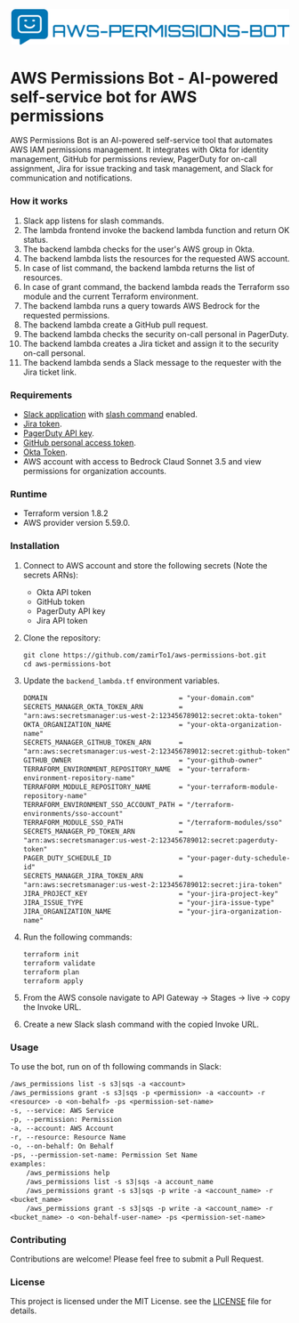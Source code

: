 <div align="center">
<img src="images/img.png" width="500">
</div>

# AWS Permissions Bot - AI-powered self-service bot for AWS permissions



AWS Permissions Bot is an AI-powered self-service tool that automates AWS IAM permissions management. It integrates with Okta for identity management, GitHub for permissions review, PagerDuty for on-call assignment, Jira for issue tracking and task management, and Slack for communication and notifications.

 
### How it works

1. Slack app listens for slash commands.
2. The lambda frontend invoke the backend lambda function and return OK status. 
3. The backend lambda checks for the user's AWS group in Okta. 
4. The backend lambda lists the resources for the requested AWS account.
5. In case of list command, the backend lambda returns the list of resources. 
6. In case of grant command, the backend lambda reads the Terraform sso module and the current Terraform environment. 
7. The backend lambda runs a query towards AWS Bedrock for the requested permissions. 
8. The backend lambda create a GitHub pull request.
9. The backend lambda checks the security on-call personal in PagerDuty.
10. The backend lambda creates a Jira ticket and assign it to the security on-call personal.
11. The backend lambda sends a Slack message to the requester with the Jira ticket link.



### Requirements

- [Slack application](https://api.slack.com/quickstart) with [slash command](https://api.slack.com/interactivity/slash-commands) enabled.
- [Jira token](https://support.atlassian.com/atlassian-account/docs/manage-api-tokens-for-your-atlassian-account/).
- [PagerDuty API key](https://support.pagerduty.com/docs/generating-api-keys).
- [GitHub personal access token](https://docs.github.com/en/authentication/keeping-your-account-and-data-secure/managing-your-personal-access-tokens#creating-a-fine-grained-personal-access-token).
- [Okta Token](https://developer.okta.com/docs/guides/create-an-api-token/main/).
- AWS account with access to Bedrock Claud Sonnet 3.5 and view permissions for organization accounts.



### Runtime 
- Terraform version 1.8.2 
- AWS provider version 5.59.0.



### Installation

1. Connect to AWS account and store the following secrets (Note the secrets ARNs):
   - Okta API token
   - GitHub token
   - PagerDuty API key
   - Jira API token


2. Clone the repository:
   ```
   git clone https://github.com/zamirTo1/aws-permissions-bot.git
   cd aws-permissions-bot
   ```
3. Update the `backend_lambda.tf` environment variables.
   ```
   DOMAIN                                 = "your-domain.com"
   SECRETS_MANAGER_OKTA_TOKEN_ARN         = "arn:aws:secretsmanager:us-west-2:123456789012:secret:okta-token"
   OKTA_ORGANIZATION_NAME                 = "your-okta-organization-name"
   SECRETS_MANAGER_GITHUB_TOKEN_ARN       = "arn:aws:secretsmanager:us-west-2:123456789012:secret:github-token"
   GITHUB_OWNER                           = "your-github-owner"
   TERRAFORM_ENVIRONMENT_REPOSITORY_NAME  = "your-terraform-environment-repository-name"
   TERRAFORM_MODULE_REPOSITORY_NAME       = "your-terraform-module-repository-name"
   TERRAFORM_ENVIRONMENT_SSO_ACCOUNT_PATH = "/terraform-environments/sso-account"
   TERRAFORM_MODULE_SSO_PATH              = "/terraform-modules/sso"
   SECRETS_MANAGER_PD_TOKEN_ARN           = "arn:aws:secretsmanager:us-west-2:123456789012:secret:pagerduty-token"
   PAGER_DUTY_SCHEDULE_ID                 = "your-pager-duty-schedule-id"
   SECRETS_MANAGER_JIRA_TOKEN_ARN         = "arn:aws:secretsmanager:us-west-2:123456789012:secret:jira-token"
   JIRA_PROJECT_KEY                       = "your-jira-project-key"
   JIRA_ISSUE_TYPE                        = "your-jira-issue-type"
   JIRA_ORGANIZATION_NAME                 = "your-jira-organization-name"
   ```

4. Run the following commands:
   ```
   terraform init
   terraform validate
   terraform plan
   terraform apply
   ```
5. From the AWS console navigate to API Gateway -> Stages -> live -> copy the Invoke URL.
6. Create a new Slack slash command with the copied Invoke URL.



### Usage

To use the bot, run on of th following commands in Slack:
```
/aws_permissions list -s s3|sqs -a <account>
/aws_permissions grant -s s3|sqs -p <permission> -a <account> -r <resource> -o <on-behalf> -ps <permission-set-name>
-s, --service: AWS Service
-p, --permission: Permission
-a, --account: AWS Account
-r, --resource: Resource Name
-o, --on-behalf: On Behalf
-ps, --permission-set-name: Permission Set Name
examples:
    /aws_permissions help
    /aws_permissions list -s s3|sqs -a account_name
    /aws_permissions grant -s s3|sqs -p write -a <account_name> -r <bucket_name>
    /aws_permissions grant -s s3|sqs -p write -a <account_name> -r <bucket_name> -o <on-behalf-user-name> -ps <permission-set-name>
```



### Contributing

Contributions are welcome! Please feel free to submit a Pull Request.



### License

This project is licensed under the MIT License. see the [LICENSE](LICENSE) file for details.
